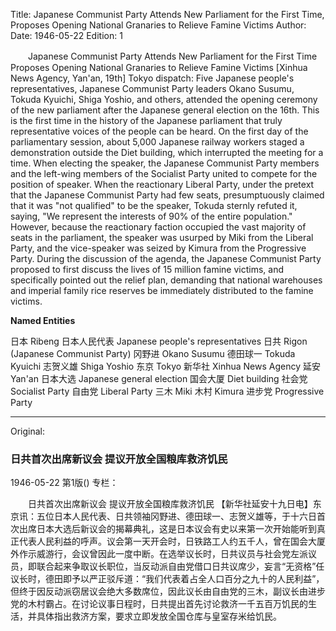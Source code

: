 Title: Japanese Communist Party Attends New Parliament for the First Time, Proposes Opening National Granaries to Relieve Famine Victims
Author:
Date: 1946-05-22
Edition: 1

　　Japanese Communist Party Attends New Parliament for the First Time
    Proposes Opening National Granaries to Relieve Famine Victims
    [Xinhua News Agency, Yan'an, 19th] Tokyo dispatch: Five Japanese people's representatives, Japanese Communist Party leaders Okano Susumu, Tokuda Kyuichi, Shiga Yoshio, and others, attended the opening ceremony of the new parliament after the Japanese general election on the 16th. This is the first time in the history of the Japanese parliament that truly representative voices of the people can be heard. On the first day of the parliamentary session, about 5,000 Japanese railway workers staged a demonstration outside the Diet building, which interrupted the meeting for a time. When electing the speaker, the Japanese Communist Party members and the left-wing members of the Socialist Party united to compete for the position of speaker. When the reactionary Liberal Party, under the pretext that the Japanese Communist Party had few seats, presumptuously claimed that it was "not qualified" to be the speaker, Tokuda sternly refuted it, saying, "We represent the interests of 90% of the entire population." However, because the reactionary faction occupied the vast majority of seats in the parliament, the speaker was usurped by Miki from the Liberal Party, and the vice-speaker was seized by Kimura from the Progressive Party. During the discussion of the agenda, the Japanese Communist Party proposed to first discuss the lives of 15 million famine victims, and specifically pointed out the relief plan, demanding that national warehouses and imperial family rice reserves be immediately distributed to the famine victims.



**Named Entities**


日本    Ribeng
日本人民代表    Japanese people's representatives
日共    Rigon (Japanese Communist Party)
冈野进  Okano Susumu
德田球一   Tokuda Kyuichi
志贺义雄   Shiga Yoshio
东京    Tokyo
新华社   Xinhua News Agency
延安    Yan'an
日本大选   Japanese general election
国会大厦    Diet building
社会党    Socialist Party
自由党    Liberal Party
三木    Miki
木村   Kimura
进步党    Progressive Party


<hr /> 

Original: 


### 日共首次出席新议会  提议开放全国粮库救济饥民

1946-05-22
第1版()
专栏：

　　日共首次出席新议会
    提议开放全国粮库救济饥民
    【新华社延安十九日电】东京讯：五位日本人民代表、日共领袖冈野进、德田球一、志贺义雄等，于十六日首次出席日本大选后新议会的揭幕典礼，这是日本议会有史以来第一次开始能听到真正代表人民利益的呼声。议会第一天开会时，日铁路工人约五千人，曾在国会大厦外作示威游行，会议曾因此一度中断。在选举议长时，日共议员与社会党左派议员，即联合起来争取议长职位，当反动派自由党借口日共议席少，妄言“无资格”任议长时，德田即予以严正驳斥道：“我们代表着占全人口百分之九十的人民利益”，但终于因反动派窃居议会绝大多数席位，因此议长由自由党的三木，副议长由进步党的木村霸占。在讨论议事日程时，日共提出首先讨论救济一千五百万饥民的生活，并具体指出救济方案，要求立即发放全国仓库与皇室存米给饥民。
